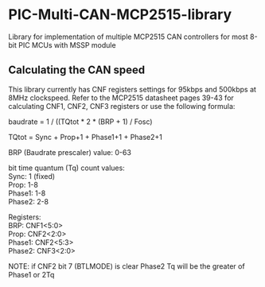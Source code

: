 # PIC-Multi-CAN-MCP2515-library
Library for implementation of multiple MCP2515 CAN controllers for most 8-bit PIC MCUs with MSSP module

## Calculating the CAN speed
This library currently has CNF registers settings for 95kbps and 500kbps at 8MHz clockspeed.
Refer to the MCP2515 datasheet pages 39-43 for calculating CNF1, CNF2, CNF3 registers or use the following formula:

baudrate = 1 / ((TQtot * 2 * (BRP + 1) / Fosc)<br>

TQtot = Sync + Prop+1 + Phase1+1 + Phase2+1<br>

BRP (Baudrate prescaler) value: 0-63<br>

bit time quantum (Tq) count values:<br>
Sync: 1 (fixed)<br>
Prop: 1-8<br>
Phase1: 1-8<br>
Phase2: 2-8<br>

Registers:<br>
BRP: CNF1<5:0><br>
Prop: CNF2<2:0><br>
Phase1: CNF2<5:3><br>
Phase2: CNF3<2:0><br>

NOTE: if CNF2 bit 7 (BTLMODE) is clear  Phase2 Tq will be the greater of Phase1 or 2Tq
